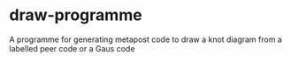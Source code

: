 # draw-programme
A programme for generating metapost code to draw a knot diagram from a labelled peer code or a Gaus code
